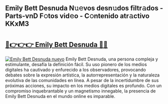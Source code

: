 ## Emily Bett Desnuda N𝚞𝚎vos desn𝚞dos filtr𝚊dos - Parts-vnD F𝚘tos vid𝚎o - C𝚘ntenido atr𝚊ctivo KKxM3

# <h2><a href="http://mb3o2i3.tromn.icu/?c=Emily+Bett+Desnuda">🔗👉👉👉 Emily Bett Desnuda 🔗🔗</a></h2>

[![Emily Bett Desnuda nuevo](https://i.imgur.com/pEAQMta.gif)](http://mb3o2i3.tromn.icu/?c=Emily+Bett+Desnuda)
Emily Bett Desnuda, una persona compleja y estimulante, desafía la definición fácil. Su uso pionero de los medios digitales ha cautivado y enfurecido a los observadores, provocando debates sobre la expresión artística, la autorrepresentación y la naturaleza evolutiva de las comunidades en línea. A pesar de la incertidumbre de sus próximas acciones, su impacto en los medios digitales es profundo. Con un compromiso inquebrantable y un magnetismo innegable, la presencia de Emily Bett Desnuda en el mundo online es imparable.
